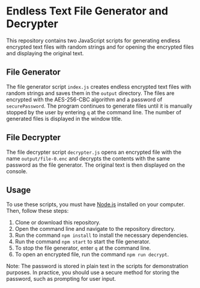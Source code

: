 # Endless Text File Generator and Decrypter

This repository contains two JavaScript scripts for generating endless encrypted text files with random strings and for opening the encrypted files and displaying the original text.

## File Generator

The file generator script `index.js` creates endless encrypted text files with random strings and saves them in the `output` directory. The files are encrypted with the AES-256-CBC algorithm and a password of `securePassword`. The program continues to generate files until it is manually stopped by the user by entering `q` at the command line. The number of generated files is displayed in the window title.

## File Decrypter

The file decrypter script `decrypter.js` opens an encrypted file with the name `output/file-0.enc` and decrypts the contents with the same password as the file generator. The original text is then displayed on the console.

## Usage

To use these scripts, you must have [Node.js](https://nodejs.org/en/) installed on your computer. Then, follow these steps:

1. Clone or download this repository.
2. Open the command line and navigate to the repository directory.
3. Run the command `npm install` to install the necessary dependencies.
4. Run the command `npm start` to start the file generator.
5. To stop the file generator, enter `q` at the command line.
6. To open an encrypted file, run the command `npm run decrypt`.

Note: The password is stored in plain text in the scripts for demonstration purposes. In practice, you should use a secure method for storing the password, such as prompting for user input.
